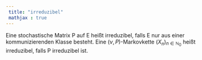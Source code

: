 ```yaml
---
 title: "irreduzibel"
 mathjax : true
---
```

Eine stochastische Matrix P auf E heißt irreduzibel, falls E nur aus
einer kommunizierenden Klasse besteht. Eine $(\nu,P)$-Markovkette
$(X_{n})_{n \in \mathbb{N}_{0}}$ heißt irreduzibel, falls P irreduzibel
ist.
